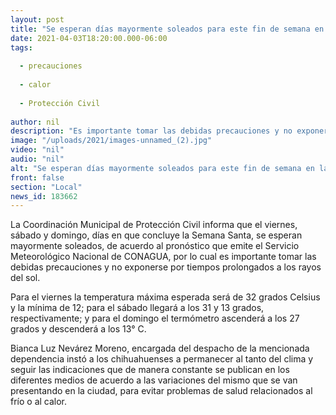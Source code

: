 ```yaml
---
layout: post
title: "Se esperan días mayormente soleados para este fin de semana en la ciudad"
date: 2021-04-03T18:20:00.000-06:00
tags:
  
  - precauciones
  
  - calor
  
  - Protección Civil
  
author: nil
description: "Es importante tomar las debidas precauciones y no exponerse por tiempos prolongados a los rayos del sol."
image: "/uploads/2021/images-unnamed_(2).jpg"
video: "nil"
audio: "nil"
alt: "Se esperan días mayormente soleados para este fin de semana en la ciudad"
front: false
section: "Local"
news_id: 183662
---
```


La Coordinación Municipal de Protección Civil informa que el viernes, sábado y domingo, días en que concluye la Semana Santa, se esperan mayormente soleados, de acuerdo al pronóstico que emite el Servicio Meteorológico Nacional de CONAGUA, por lo cual es importante tomar las debidas precauciones y no exponerse por tiempos prolongados a los rayos del sol.

Para el viernes la temperatura máxima esperada será de 32 grados Celsius y la mínima de 12; para el sábado llegará a los 31 y 13 grados, respectivamente; y para el domingo el termómetro ascenderá a los 27 grados y descenderá a los 13° C.

Bianca Luz Nevárez Moreno, encargada del despacho de la mencionada dependencia instó a los chihuahuenses a permanecer al tanto del clima y seguir las indicaciones que de manera constante se publican en los diferentes medios de acuerdo a las variaciones del mismo que se van presentando en la ciudad, para evitar problemas de salud relacionados al frío o al calor.